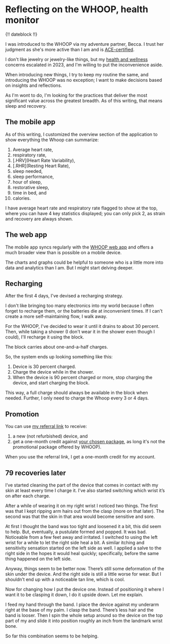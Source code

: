 # Reflecting on the WHOOP, health monitor

{!! dateblock !!}

I was introduced to the WHOOP via my adventure partner, Becca. I trust her judgment as she's more active than I am and is [ACE-certified](https://www.acefitness.org).

I don't like jewelry or jewelry-like things, but my [health and wellness](/experiences/health-and-wellness/) concerns escalated in 2023, and I'm willing to put the inconvenience aside.

When introducing new things, I try to keep my routine the same, and introducing the WHOOP was no exception; I want to make decisions based on insights and reflections.

As I'm wont to do, I'm looking for the practices that deliver the most significant value across the greatest breadth. As of this writing, that means sleep and recovery.

## The mobile app

As of this writing, I customized the overview section of the application to show everything the Whoop can summarize:

1. Average heart rate,
2. respiratory rate,
3. [.HRV](Heart Rate Variability),
4. [.RHR](Resting Heart Rate),
5. sleep needed,
6. sleep performance,
7. hour of sleep,
8. restorative sleep,
9. time in bed, and
10. calories.

I have average heart rate and respiratory rate flagged to show at the top, where you can have 4 key statistics displayed; you can only pick 2, as strain and recovery are always shown.

## The web app

The mobile app syncs regularly with the [WHOOP web app](https://app.whoop.com/) and offers a much broader view than is possible on a mobile device.

The charts and graphs could be helpful to someone who is a little more into data and analytics than I am. But I might start delving deeper.

## Recharging

After the first 4 days, I've devised a recharging strategy.

I don't like bringing too many electronics into my world because I often forget to recharge them, or the batteries die at inconvenient times. If I can't create a more self-maintaining flow, I walk away.

For the WHOOP, I've decided to wear it until it drains to about 30 percent. Then, while taking a shower (I don't wear it in the shower even though I could), I'll recharge it using the block.

The block carries about one-and-a-half charges.

So, the system ends up looking something like this:

1. Device is 30 percent charged.
2. Charge the device while in the shower.
3. When the device is 90 percent charged or more, stop charging the device, and start charging the block.

This way, a full charge should always be available in the block when needed. Further, I only need to charge the Whoop every 3 or 4 days.

## Promotion

You can use [my referral link](https://join.whoop.com/C55FFC) to receive:

1. a new (not refurbished) device, and
2. get a one-month credit against [your chosen package](https://www.whoop.com/membership/pricing/), as long it's not the promotional package offered by WHOOP).

When you use the referral link, I get a one-month credit for my account.

## 79 recoveries later 

I’ve started cleaning the part of the device that comes in contact with my skin at least every time I charge it. I’ve also started switching which wrist it’s on after each charge.

After a while of wearing it on my right wrist I noticed two things. The first was that I kept ripping arm hairs out from the clasp (more on that later). The second was that the skin in that area would become sensitive and sore.

At first I thought the band was too tight and loosened it a bit, this did seem to help. But, eventually, a pustulate formed and popped. It was bad. Noticeable from a few feet away and irritated. I switched to using the left wrist for a while to let the right side heal a bit. A similar itching and sensitivity sensation started on the left side as well. I applied a salve to the right side in the hopes it would heal quickly; specifically, before the same thing happened on the left side. 

Anyway, things seem to be better now. There’s still some deformation of the skin under the device. And the right side is still a little worse for wear. But I shouldn’t end up with a noticeable tan line, which is cool.

Now for changing how I put the device one. Instead of positioning it where I want it to be clasping it down, I do it upside down. Let me explain.

I feed my hand through the band. I place the device against my underarm right at the base of my palm. I clasp the band. There’s less hair and the band is looser. Then I spin the whole setup around so the device on the top part of my and slide it into position roughly an inch from the landmark wrist bone.

So far this combination seems to be helping.